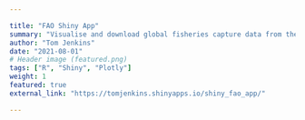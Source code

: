 ```yaml
---

title: "FAO Shiny App"
summary: "Visualise and download global fisheries capture data from the FAO."
author: "Tom Jenkins"
date: "2021-08-01"
# Header image (featured.png)
tags: ["R", "Shiny", "Plotly"]
weight: 1
featured: true
external_link: "https://tomjenkins.shinyapps.io/shiny_fao_app/"

---
```


